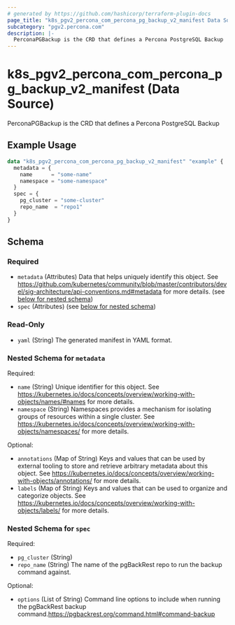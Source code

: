 ```yaml
---
# generated by https://github.com/hashicorp/terraform-plugin-docs
page_title: "k8s_pgv2_percona_com_percona_pg_backup_v2_manifest Data Source - terraform-provider-k8s"
subcategory: "pgv2.percona.com"
description: |-
  PerconaPGBackup is the CRD that defines a Percona PostgreSQL Backup
---
```


# k8s_pgv2_percona_com_percona_pg_backup_v2_manifest (Data Source)

PerconaPGBackup is the CRD that defines a Percona PostgreSQL Backup

## Example Usage

```terraform
data "k8s_pgv2_percona_com_percona_pg_backup_v2_manifest" "example" {
  metadata = {
    name      = "some-name"
    namespace = "some-namespace"
  }
  spec = {
    pg_cluster = "some-cluster"
    repo_name  = "repo1"
  }
}
```

<!-- schema generated by tfplugindocs -->
## Schema

### Required

- `metadata` (Attributes) Data that helps uniquely identify this object. See https://github.com/kubernetes/community/blob/master/contributors/devel/sig-architecture/api-conventions.md#metadata for more details. (see [below for nested schema](#nestedatt--metadata))
- `spec` (Attributes) (see [below for nested schema](#nestedatt--spec))

### Read-Only

- `yaml` (String) The generated manifest in YAML format.

<a id="nestedatt--metadata"></a>
### Nested Schema for `metadata`

Required:

- `name` (String) Unique identifier for this object. See https://kubernetes.io/docs/concepts/overview/working-with-objects/names/#names for more details.
- `namespace` (String) Namespaces provides a mechanism for isolating groups of resources within a single cluster. See https://kubernetes.io/docs/concepts/overview/working-with-objects/namespaces/ for more details.

Optional:

- `annotations` (Map of String) Keys and values that can be used by external tooling to store and retrieve arbitrary metadata about this object. See https://kubernetes.io/docs/concepts/overview/working-with-objects/annotations/ for more details.
- `labels` (Map of String) Keys and values that can be used to organize and categorize objects. See https://kubernetes.io/docs/concepts/overview/working-with-objects/labels/ for more details.


<a id="nestedatt--spec"></a>
### Nested Schema for `spec`

Required:

- `pg_cluster` (String)
- `repo_name` (String) The name of the pgBackRest repo to run the backup command against.

Optional:

- `options` (List of String) Command line options to include when running the pgBackRest backup command.https://pgbackrest.org/command.html#command-backup
